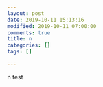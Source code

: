 ```yaml
---
layout: post
date: 2019-10-11 15:13:16
modified: 2019-10-11 07:00:00
comments: true
title: n
categories: []
tags: []

---
```

n test